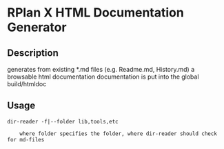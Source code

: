 # RPlan X HTML Documentation Generator

## Description

generates from existing *.md files (e.g. Readme.md, History.md) a browsable html documentation
documentation is put into the global build/htmldoc

## Usage

    dir-reader -f|--folder lib,tools,etc

        where folder specifies the folder, where dir-reader should check for md-files



